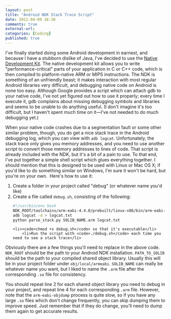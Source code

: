 ```yaml
---
layout: post
title: "Android NDK Stack Trace Script"
date: 2011-04-09 16:30
comments: true
external-url:
categories: [Coding]
published: true
---
```

I've finally started doing some Android development in earnest, and because I have a stubborn dislike of Java, I've decided to use the <a href="http://developer.android.com/sdk/ndk/index.html">Native Development Kit</a>.  The native development kit allows you to write "performance-critical" parts of your application in C or C++ code, which is then compiled to platform-native ARM or MIPS instructions.  The NDK is something of an unfriendly beast; it makes interaction with most regular Android libraries very difficult, and debugging native code on Android is none too easy.  Although Google provides a script which can attach gdb to your native code, I've not yet figured out how to use it properly; every time I execute it, gdb complains about missing debugging symbols and libraries and seems to be unable to do anything useful.  (I don't imagine it's too difficult, but I haven't spent much time on it—I've not needed to do much debugging yet.)<!-- more -->

When your native code crashes due to a segmentation fault or some other similar problem, though, you do get a nice stack trace in the Android debugging log, which you can view with <code>adb logcat</code>.  Unfortunately, the stack trace only gives you memory addresses, and you need to use another script to convert those memory addresses to lines of code.  That script is already included with the NDK, but it's a bit of a pain to use.  To that end, I've put together a simple shell script which glues everything together. I should mention that this is designed to be used with Linux or Mac OS X; if you'd like to do something similar on Windows, I'm sure it won't be hard, but you're on your own.  Here's how to use it:
<ol>
	<li>Create a folder in your project called "debug" (or whatever name you'd like)</li>
	<li>Create a file called <code>debug.sh</code>, consisting of the following:

``` bash
#!/usr/bin/env bash
NDK_ROOT/toolchains/arm-eabi-4.4.0/prebuilt/linux-x86/bin/arm-eabi-objdump -S PATH_TO_SOLIB > SOLIB_NAME.arm
adb logcat -d > logcat.txt
python parse_stack.py SOLIB_NAME.arm logcat.txt
```

	<li><code>chmod +x debug.sh</code> so that it's executable</li>
        <li>Run the script with <code>./debug.sh</code> each time you need to see a stack trace</li>
</ol>
Obviously there are a few things you'll need to replace in the above code.  <code>NDK_ROOT</code> should be the path to your Android NDK installation.  <code>PATH_TO_SOLIB</code> should be the path to your compiled shared object library.  Usually this will be in your project folder under <code>obj/local/armeabi</code>.  <code>SOLIB_NAME</code> can really be whatever name you want, but I liked to name the <code>.arm</code> file after the corresponding <code>.so</code> file for consistency.

You should repeat line 2 for each shared object library you need to debug in your project, and repeat line 4 for each corresponding <code>.arm</code> file.  However, note that the <code>arm-eabi-objdump</code> process is quite slow, so if you have any large <code>.so</code> files which don't change frequently, you can skip dumping them to improve speed.  Just remember that if they do change, you'll need to dump them again to get accurate results.
